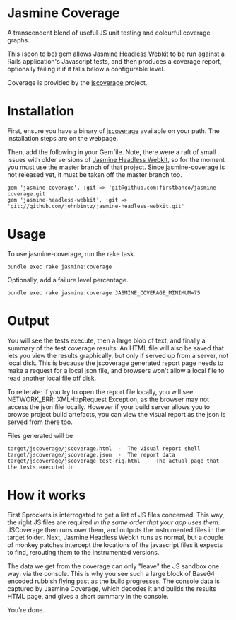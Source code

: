 # Jasmine Coverage

A transcendent blend of useful JS unit testing and colourful coverage graphs.

This (soon to be) gem allows [Jasmine Headless Webkit](http://johnbintz.github.com/jasmine-headless-webkit/)
to be run against a Rails application's Javascript tests, and then produces a coverage report, optionally
failing it if it falls below a configurable level.

Coverage is provided by the [jscoverage](http://siliconforks.com/jscoverage/manual.html) project.

# Installation

First, ensure you have a binary of [jscoverage](http://siliconforks.com/jscoverage/manual.html)
available on your path. The installation steps are on the webpage.

Then, add the following in your Gemfile. Note, there were a raft of small issues with older versions
of [Jasmine Headless Webkit](http://johnbintz.github.com/jasmine-headless-webkit/), so for the moment you must use
the master branch of that project. Since jasmine-coverage is not released yet, it must be taken off the master
branch too.

    gem 'jasmine-coverage', :git => 'git@github.com:firstbanco/jasmine-coverage.git'
    gem 'jasmine-headless-webkit', :git => 'git://github.com/johnbintz/jasmine-headless-webkit.git'

# Usage

To use jasmine-coverage, run the rake task.

    bundle exec rake jasmine:coverage

Optionally, add a failure level percentage.

    bundle exec rake jasmine:coverage JASMINE_COVERAGE_MINIMUM=75

# Output

You will see the tests execute, then a large blob of text, and finally a summary of the test coverage results.
An HTML file will also be saved that lets you view the results graphically, but only if served up from a server,
not local disk. This is because the jscoverage generated report page needs to make a request for a local json
file, and browsers won't allow a local file to read another local file off disk.

To reiterate: if you try to open the report file locally, you will see NETWORK_ERR: XMLHttpRequest Exception,
as the browser may not access the json file locally. However if your build server allows you to browse project build
artefacts, you can view the visual report as the json is served from there too.

Files generated will be

    target/jscoverage/jscoverage.html  -  The visual report shell
    target/jscoverage/jscoverage.json  -  The report data
    target/jscoverage/jscoverage-test-rig.html  -  The actual page that the tests executed in

# How it works

First Sprockets is interrogated to get a list of JS files concerned. This way, the right JS files
are required *in the same order that your app uses them*. JSCoverage then runs over them, and outputs the
instrumented files in the target folder. Next, Jasmine Headless Webkit runs as normal, but a couple of monkey
patches intercept the locations of the javascript files it expects to find, rerouting them to the instrumented versions.

The data we get from the coverage can only "leave" the JS sandbox one way: via the console. This is why you see such
a large block of Base64 encoded rubbish flying past as the build progresses. The console data is captured by Jasmine
Coverage, which decodes it and builds the results HTML page, and gives a short summary in the console.

You're done.